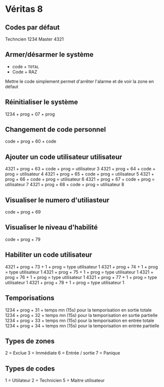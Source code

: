 # Véritas 8

## Codes par défaut

Techncien 1234
Master 4321

## Armer/désarmer le système

* code + `TOTAL`
* Code + RAZ 

Mettre le code simplement permet d'arrêter l'alarme et de voir la zone en défaut

## Réinitialiser le système

1234 + prog + 07 + prog

## Changement de code personnel

code + prog + 60 + code

## Ajouter un code utilisateur utilisateur

4321 + prog + 63 + code + prog = utilisateur 3
4321 + prog + 64 + code + prog = utilisateur 4
4321 + prog + 65 + code + prog = utilisateur 5
4321 + prog + 66 + code + prog = utilisateur 6
4321 + prog + 67 + code + prog = utilisateur 7
4321 + prog + 68 + code + prog = utilisateur 8

## Visualiser le numero d'utiliasteur

code + prog + 69

## Visualiser le niveau d'habilité

code + prog + 79

## Habiliter un code utilisateur

4321 + prog + 73 + 1 + prog = type utilisateur 1
4321 + prog + 74 + 1 + prog = type utilisateur 1
4321 + prog + 75 + 1 + prog = type utilisateur 1
4321 + prog + 76 + 1 + prog = type utilisateur 1
4321 + prog + 77 + 1 + prog = type utilisateur 1
4321 + prog + 78 + 1 + prog = type utilisateur 1

## Temporisations

1234 + prog + 31 + temps mn (15s) pour la temporisation en sortie totale
1234 + prog + 32 + temps mn (15s) pour la temporisation en sortie partielle
1234 + prog + 33 + temps mn (15s) pour la temporisation en entrée totale
1234 + prog + 34 + temps mn (15s) pour la temporisation en entrée partielle

## Types de zones

2 = Exclue
3 = Immédiate
6 = Entrée / sortie
7 = Panique

## Types de codes

1 = Utiilateur
2 = Technicien
5 = Maitre utilisateur